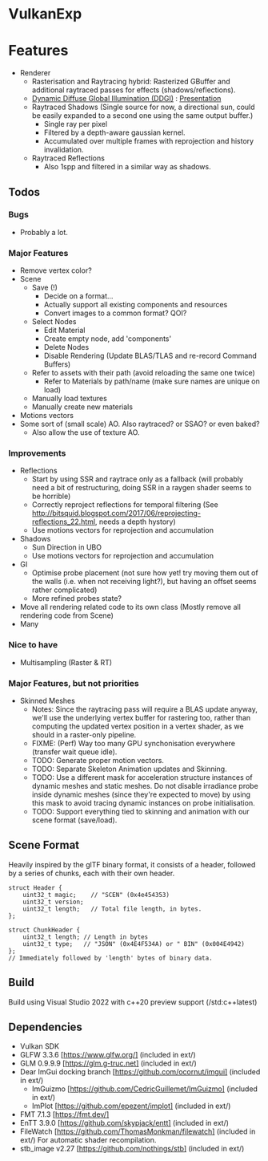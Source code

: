 # VulkanExp

# Features
  - Renderer
    - Rasterisation and Raytracing hybrid: Rasterized GBuffer and additional raytraced passes for effects (shadows/reflections). 
    - [Dynamic Diffuse Global Illumination (DDGI)](https://morgan3d.github.io/articles/2019-04-01-ddgi/) : [Presentation](https://www.gdcvault.com/play/1026182/)
    - Raytraced Shadows (Single source for now, a directional sun, could be easily expanded to a second one using the same output buffer.)
      - Single ray per pixel
      - Filtered by a depth-aware gaussian kernel.
      - Accumulated over multiple frames with reprojection and history invalidation.
    - Raytraced Reflections
      - Also 1spp and filtered in a similar way as shadows. 

## Todos

### Bugs
  - Probably a lot.

### Major Features
 - Remove vertex color?
 - Scene
   - Save (!)
     - Decide on a format...
     - Actually support all existing components and resources
     - Convert images to a common format? QOI?
   - Select Nodes
     - Edit Material
     - Create empty node, add 'components'
     - Delete Nodes
     - Disable Rendering (Update BLAS/TLAS and re-record Command Buffers)
   - Refer to assets with their path (avoid reloading the same one twice)
     - Refer to Materials by path/name (make sure names are unique on load)
   - Manually load textures
   - Manually create new materials
 - Motions vectors
 - Some sort of (small scale) AO. Also raytraced? or SSAO? or even baked? 
   - Also allow the use of texture AO.
 
### Improvements 
- Reflections
  - Start by using SSR and raytrace only as a fallback (will probably need a bit of restructuring, doing SSR in a raygen shader seems to be horrible)
  - Correctly reproject reflections for temporal filtering (See http://bitsquid.blogspot.com/2017/06/reprojecting-reflections_22.html, needs a depth hystory)
  - Use motions vectors for reprojection and accumulation
- Shadows
  - Sun Direction in UBO
  - Use motions vectors for reprojection and accumulation 
- GI
  - Optimise probe placement (not sure how yet! try moving them out of the walls (i.e. when not receiving light?), but having an offset seems rather complicated)
  - More refined probes state?
- Move all rendering related code to its own class (Mostly remove all rendering code from Scene)
- Many

### Nice to have
 - Multisampling (Raster & RT)

### Major Features, but not priorities
 - Skinned Meshes
   - Notes: Since the raytracing pass will require a BLAS update anyway, we'll use the underlying vertex buffer for rastering too, rather than computing the updated vertex position in a vertex shader, as we should in a raster-only pipeline.
   - FIXME: (Perf) Way too many GPU synchonisation everywhere (transfer wait queue idle).
   - TODO: Generate proper motion vectors.
   - TODO: Separate Skeleton Animation updates and Skinning.
   - TODO: Use a different mask for acceleration structure instances of dynamic meshes and static meshes. Do not disable irradiance probe inside dynamic meshes (since they're expected to move) by using this mask to avoid tracing dynamic instances on probe initialisation.
   - TODO: Support everything tied to skinning and animation with our scene format (save/load).

## Scene Format

Heavily inspired by the glTF binary format, it consists of a header, followed by a series of chunks, each with their own header.
```
struct Header {
    uint32_t magic;    // "SCEN" (0x4e454353)
    uint32_t version;
    uint32_t length;   // Total file length, in bytes.
};

struct ChunkHeader {
    uint32_t length; // Length in bytes
    uint32_t type;   // "JSON" (0x4E4F534A) or " BIN" (0x004E4942)
};
// Immediately followed by 'length' bytes of binary data.
```

## Build

Build using Visual Studio 2022 with c++20 preview support (/std:c++latest)

## Dependencies

 - Vulkan SDK
 - GLFW 3.3.6 [https://www.glfw.org/] (included in ext/)
 - GLM 0.9.9.9 [https://glm.g-truc.net] (included in ext/)
 - Dear ImGui docking branch [https://github.com/ocornut/imgui] (included in ext/)
   - ImGuizmo [https://github.com/CedricGuillemet/ImGuizmo] (included in ext/)
   - ImPlot [https://github.com/epezent/implot] (included in ext/)
 - FMT 7.1.3 [https://fmt.dev/]
 - EnTT 3.9.0 [https://github.com/skypjack/entt] (included in ext/)
 - FileWatch [https://github.com/ThomasMonkman/filewatch] (included in ext/) For automatic shader recompilation. 
 - stb_image v2.27 [https://github.com/nothings/stb] (included in ext/)
